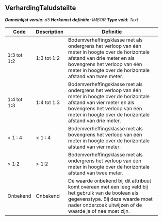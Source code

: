 ﻿## VerhardingTaludsteilte

*__Domeinlijst versie:__ d5*
*__Herkomst definitie:__ IMBOR*
*__Type veld:__ Text*

|__Code__ |__Description__ |__Definitie__	|
|	---	|	---	|   ---	| 
| 1:3 tot 1:2 | 1:3 tot 1:2 | Bodemverheffingsklasse met als ondergrens het verloop van één meter in hoogte over de horizontale afstand van drie meter en als bovengrens het verloop van één meter in hoogte over de horizontale afstand van twee meter. |
| 1:4 tot 1:3 | 1:4 tot 1:3 | Bodemverheffingsklasse met als ondergrens het verloop van één meter in hoogte over de horizontale afstand van vier meter en als bovengrens het verloop van één meter in hoogte over de horizontale afstand van drie meter. |
| < 1 : 4 | < 1 : 4 | Bodemverheffingsklasse met als bovengrens het verloop van één meter in hoogte over de horizontale afstand van vier meter. |
| > 1:2 | > 1:2 | Bodemverheffingsklasse met als ondergrens het verloop van één meter in hoogte over de horizontale afstand van twee meter. |
| Onbekend | Onbekend | De waarde onbekend bij dit attribuut komt overeen met een leeg veld bij het gebruik van de boolean als gegevenstype. Bij deze waarde moet nader onderzoek uitwijzen of de waarde ja of nee moet zijn. |
